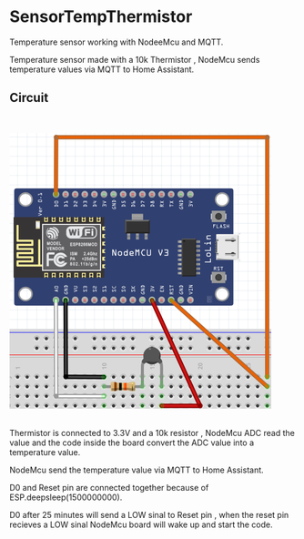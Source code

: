 # SensorTempThermistor

Temperature sensor working with NodeeMcu and MQTT.

Temperature sensor made with a 10k Thermistor , NodeMcu sends temperature values via MQTT to Home Assistant.





## Circuit
<br>

![GitHub Logo](https://github.com/xDiogox/SensorTempThermistor/blob/master/Images/Setup.png)

<br>
 Thermistor is connected to 3.3V and a 10k resistor , NodeMcu ADC read the value and the code inside the board convert the ADC value into a temperature value.

 NodeMcu send the temperature value via MQTT to Home Assistant.

 D0 and Reset pin are connected together because of ESP.deepsleep(1500000000). 

 D0 after 25 minutes will send a LOW sinal to Reset pin , when the reset pin recieves a LOW sinal NodeMcu board will wake up and start the code.

<h1>


